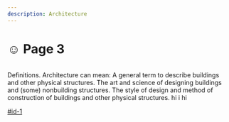 ```yaml
---
description: Architecture
---
```


# ☺ Page 3

<figure><img src="https://images.unsplash.com/photo-1702908324645-10014fc55593?crop=entropy&#x26;cs=srgb&#x26;fm=jpg&#x26;ixid=M3wxOTcwMjR8MHwxfHJhbmRvbXx8fHx8fHx8fDE3MDU2NjA1Mjl8&#x26;ixlib=rb-4.0.3&#x26;q=85" alt=""><figcaption></figcaption></figure>

Definitions. Architecture can mean: A general term to describe buildings and other physical structures. The art and science of designing buildings and (some) nonbuilding structures. The style of design and method of construction of buildings and other physical structures. hi i hi

[#id-1](page3-1.md#id-1 "mention")

